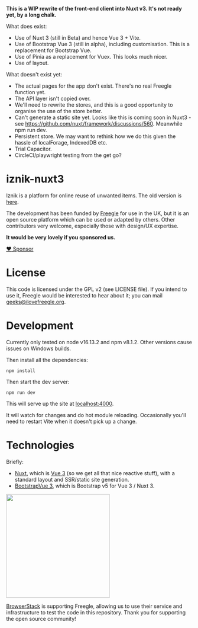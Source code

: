 **This is a WIP rewrite of the front-end client into Nuxt v3.  It's not ready yet, by a long chalk.**

What does exist:
* Use of Nuxt 3 (still in Beta) and hence Vue 3 + Vite.
* Use of Bootstrap Vue 3 (still in alpha), including customisation.  This is a replacement for Bootstrap Vue.
* Use of Pinia as a replacement for Vuex.  This looks much nicer.
* Use of layout.

What doesn't exist yet:
* The actual pages for the app don't exist.  There's no real Freegle function yet.
* The API layer isn't copied over.
* We'll need to rewrite the stores, and this is a good opportunity to organise the use of the store better.
* Can't generate a static site yet.  Looks like this is coming soon in Nuxt3 - see https://github.com/nuxt/framework/discussions/560.  Meanwhile npm run dev.
* Persistent store.  We may want to rethink how we do this given the hassle of localForage, IndexedDB etc.
* Trial Capacitor.
* CircleCI/playwright testing from the get go?

# iznik-nuxt3

Iznik is a platform for online reuse of unwanted items.  The old  version is [here](https://github.com/Freegle/iznik-nuxt).

The development has been funded by [Freegle](https://www.ilovefreegle.org) for use in the UK,
but it is an open source platform which can be used or adapted by others.  Other contributors very welcome,
especially those with design/UX expertise.

**It would be very lovely if you sponsored us.**

[:heart: Sponsor](https://github.com/sponsors/Freegle)

License
=======

This code is licensed under the GPL v2 (see LICENSE file).  If you intend to use it, Freegle would be interested to
hear about it; you can mail <geeks@ilovefreegle.org>.

# Development

Currently only tested on node v16.13.2 and npm v8.1.2.  Other versions cause issues on Windows builds.

Then install all the dependencies:
```
npm install
```

Then start the dev server:
```
npm run dev
```

This will serve up the site at [localhost:4000](http://localhost:4000).

It will watch for changes and do hot module reloading.  Occasionally you'll need to restart Vite when it doesn't 
pick up a change.

# Technologies

Briefly:
* [Nuxt](https://v3.nuxtjs.org/), which is [Vue 3](https://vuejs.org/) (so we get all
  that nice reactive stuff), with a standard layout and SSR/static site generation.
* [BootstrapVue 3](https://cdmoro.github.io/bootstrap-vue-3/), which is Bootstrap v5 for Vue 3 / Nuxt 3.

<img src="http://www.browserstack.com/images/layout/browserstack-logo-600x315.png" width="280"/>

[BrowserStack](http://www.browserstack.com) is supporting Freegle, allowing us to use their service and infrastructure to test the code in this repository. Thank you for supporting the open source community!
 
